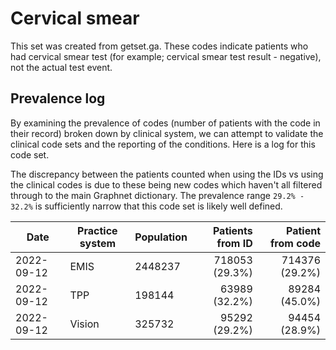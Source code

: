 # Cervical smear

This set was created from getset.ga. These codes indicate patients who had cervical smear test (for example; cervical smear test result - negative), not the actual test event.

## Prevalence log

By examining the prevalence of codes (number of patients with the code in their record) broken down by clinical system, we can attempt to validate the clinical code sets and the reporting of the conditions. Here is a log for this code set.

The discrepancy between the patients counted when using the IDs vs using the clinical codes is due to these being new codes which haven't all filtered through to the main Graphnet dictionary. The prevalence range `29.2% - 32.2%` is sufficiently narrow that this code set is likely well defined.

| Date       | Practice system | Population | Patients from ID | Patient from code |
| ---------- | --------------- | ---------- | ---------------: | ----------------: |
| 2022-09-12 | EMIS            | 2448237    |   718053 (29.3%) |    714376 (29.2%) |
| 2022-09-12 | TPP             | 198144     |    63989 (32.2%) |     89284 (45.0%) |
| 2022-09-12 | Vision          | 325732     |    95292 (29.2%) |     94454 (28.9%) |
